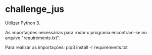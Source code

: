 # challenge_jus

Utilizar Python 3.

As importações necessárias para rodar o programa encontram-se no arquivo "requirements.txt".

Para realizar as importações:
pip3 install -r requirements.txt

